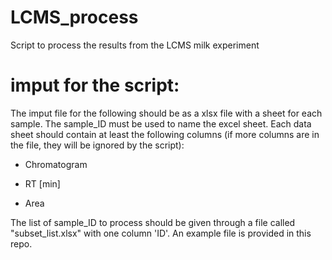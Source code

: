 # LCMS_process
Script to process the results from the LCMS milk experiment

# imput for the script:

The imput file for the following should be as a xlsx file with a sheet for each sample. The sample_ID must be used to name the excel sheet. Each data sheet should contain at least the following columns (if more columns are in the file, they will be ignored by the script):

- Chromatogram	

- RT [min]	

- Area

The list of sample_ID to process should be given through a file called "subset_list.xlsx" with one column 'ID'. An example file is provided in this repo.

